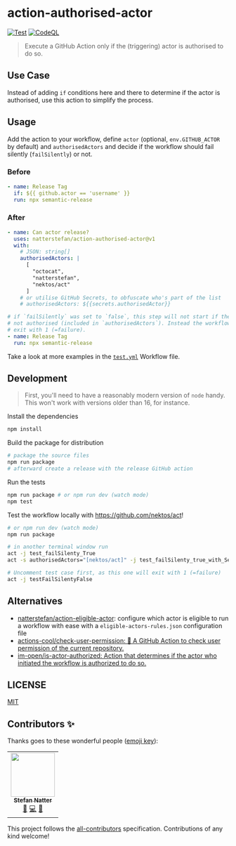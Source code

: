 # action-authorised-actor

[![Test](https://github.com/natterstefan/action-authorised-actor/actions/workflows/test.yml/badge.svg)](https://github.com/natterstefan/action-authorised-actor/actions/workflows/test.yml) [![CodeQL](https://github.com/natterstefan/action-authorised-actor/actions/workflows/codeql-analysis.yml/badge.svg)](https://github.com/natterstefan/action-authorised-actor/actions/workflows/codeql-analysis.yml)

> Execute a GitHub Action only if the (triggering) actor is authorised to do so.

## Use Case

Instead of adding `if` conditions here and there to determine if the actor is authorised, use this action to simplify the process.

## Usage

Add the action to your workflow, define `actor` (optional, `env.GITHUB_ACTOR` by default) and `authorisedActors` and decide if the workflow should fail silently (`failSilently`) or not.

### Before

```yml
- name: Release Tag
  if: ${{ github.actor == 'username' }}
  run: npx semantic-release
```

### After

```yml
- name: Can actor release?
  uses: natterstefan/action-authorised-actor@v1
  with:
    # JSON: string[]
    authorisedActors: |
      [
        "octocat",
        "natterstefan",
        "nektos/act"
      ]
    # or utilise GitHub Secrets, to obfuscate who's part of the list
    # authorisedActors: ${{secrets.authorisedActor}}

# if `failSilently` was set to `false`, this step will not start if the actor is
# not authorised (included in `authorisedActors`). Instead the workflow will
# exit with 1 (=failure).
- name: Release Tag
  run: npx semantic-release
```

Take a look at more examples in the
[`test.yml`](.github/workflows/test.yml#L24) Workflow file.

## Development

> First, you'll need to have a reasonably modern version of `node` handy. This
> won't work with versions older than 16, for instance.

Install the dependencies

```bash
npm install
```

Build the package for distribution

```bash
# package the source files
npm run package
# afterward create a release with the release GitHub action
```

Run the tests

```bash
npm run package # or npm run dev (watch mode)
npm test
```

Test the workflow locally with <https://github.com/nektos/act>!

```bash
# or npm run dev (watch mode)
npm run package

# in another terminal window run
act -j test_failSilenty_True
act -s authorisedActors="[nektos/act]" -j test_failSilenty_true_with_Secret

# Uncomment test case first, as this one will exit with 1 (=failure)
act -j testFailSilentyFalse
```

## Alternatives

- [natterstefan/action-eligible-actor](https://github.com/natterstefan/action-eligible-actor): configure which actor is eligible to run a workflow with ease with a `eligible-actors-rules.json` configuration file
- [actions-cool/check-user-permission: 👮 A GitHub Action to check user permission of the current repository.](https://github.com/actions-cool/check-user-permission)
- [im-open/is-actor-authorized: Action that determines if the actor who initiated the workflow is authorized to do so.](https://github.com/im-open/is-actor-authorized)

## LICENSE

[MIT](LICENSE)

## Contributors ✨

Thanks goes to these wonderful people ([emoji key](https://allcontributors.org/docs/en/emoji-key)):

<!-- ALL-CONTRIBUTORS-LIST:START - Do not remove or modify this section -->
<!-- prettier-ignore-start -->
<!-- markdownlint-disable -->
<table>
  <tr>
    <td align="center"><a href="https://natterstefan.me/"><img src="https://avatars.githubusercontent.com/u/1043668?v=4?s=100" width="100px;" alt=""/><br /><sub><b>Stefan Natter</b></sub></a><br /><a href="#ideas-natterstefan" title="Ideas, Planning, & Feedback">🤔</a> <a href="https://github.com/natterstefan/action-authorised-actor/commits?author=natterstefan" title="Code">💻</a> <a href="https://github.com/natterstefan/action-authorised-actor/commits?author=natterstefan" title="Documentation">📖</a></td>
  </tr>
</table>

<!-- markdownlint-restore -->
<!-- prettier-ignore-end -->

<!-- ALL-CONTRIBUTORS-LIST:END -->

This project follows the [all-contributors](https://github.com/all-contributors/all-contributors) specification. Contributions of any kind welcome!
